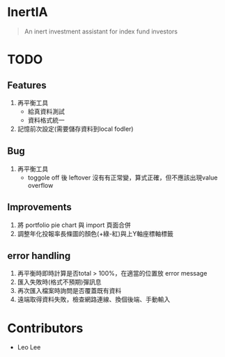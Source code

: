# InertIA
> An inert investment assistant for index fund investors


# TODO
## Features
1. 再平衡工具
    - 給真資料測試
    - 資料格式統一
1. 記憶前次設定(需要儲存資料到local fodler)

## Bug
1. 再平衡工具
    - toggole off 後 leftover 沒有有正常變，算式正確，但不應該出現value overflow

## Improvements
1. 將 portfolio pie chart 與 import 頁面合併
1. 調整年化投報率長條圖的顏色(+綠-紅)與上Y軸座標軸標籤

## error handling
1. 再平衡時即時計算是否total > 100%，在適當的位置放 error message 
1. 匯入失敗時(格式不預期)彈訊息
1. 再次匯入檔案時詢問是否覆蓋既有資料
1. 遠端取得資料失敗，檢查網路連線、換個後端、手動輸入

# Contributors
- Leo Lee

